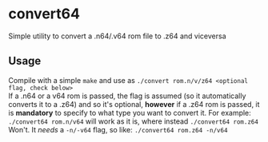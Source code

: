 # convert64
Simple utility to convert a .n64/.v64 rom file to .z64 and viceversa
## Usage
Compile with a simple `make` and use as `./convert rom.n/v/z64 <optional flag, check below>`</br>
If a .n64 or a v64 rom is passed, the flag is assumed (so it automatically converts it to a .z64) and so it's optional, **however** if a .z64 rom is passed, it is **mandatory** to specify to what type you want to convert it. For example: `./convert64 rom.n/v64` will work as it is, where instead `./convert64 rom.z64` Won't. It *needs* a `-n/-v64` flag, so like: `./convert64 rom.z64 -n/v64`
